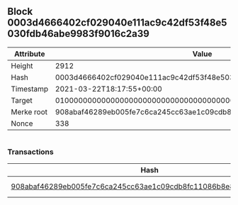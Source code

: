 ## Block 0003d4666402cf029040e111ac9c42df53f48e5030fdb46abe9983f9016c2a39

Attribute | Value
--- | ---
Height | 2912
Hash | 0003d4666402cf029040e111ac9c42df53f48e5030fdb46abe9983f9016c2a39
Timestamp | 2021-03-22T18:17:55+00:00
Target | 0100000000000000000000000000000000000000000000000000000000000000
Merke root | 908abaf46289eb005fe7c6ca245cc63ae1c09cdb8fc11086b8e8e6959e274b76
Nonce | 338

```

```

### Transactions

Hash | Amount
--- | ---
[908abaf46289eb005fe7c6ca245cc63ae1c09cdb8fc11086b8e8e6959e274b76](908abaf46289eb005fe7c6ca245cc63ae1c09cdb8fc11086b8e8e6959e274b76.md) | 10.00000000 SKEPTI 
